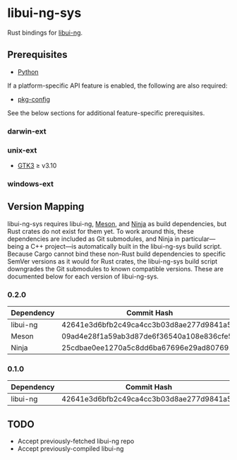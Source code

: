 # libui-ng-sys

Rust bindings for [libui-ng](https://github.com/libui-ng/libui-ng).

## Prerequisites

* [Python](https://www.python.org/)

If a platform-specific API feature is enabled, the following are also required:

* [pkg-config](https://www.freedesktop.org/wiki/Software/pkg-config/)

See the below sections for additional feature-specific prerequisites.

### darwin-ext

### unix-ext

* [GTK3](https://gtk.org) &ge; v3.10

### windows-ext

## Version Mapping

libui-ng-sys requires libui-ng, [Meson](https://github.com/mesonbuild/meson), and [Ninja](https://github.com/ninja-build/ninja) as build dependencies, but Rust crates do not exist for them yet. To work around this, these dependencies are included as Git submodules, and Ninja in particular&mdash;being a C++ project&mdash;is automatically built in the libui-ng-sys build script. Because Cargo cannot bind these non-Rust build dependencies to specific SemVer versions as it would for Rust crates, the libui-ng-sys build script downgrades the Git submodules to known compatible versions. These are documented below for each version of libui-ng-sys.

### 0.2.0

| Dependency | Commit Hash                              |
| ---------- | ---------------------------------------- |
| libui-ng   | 42641e3d6bfb2c49ca4cc3b03d8ae277d9841a5d |
| Meson      | 09ad4e28f1a59ab3d87de6f36540a108e836cfe5 |
| Ninja      | 25cdbae0ee1270a5c8dd6ba67696e29ad8076919 |

### 0.1.0

| Dependency | Commit Hash                              |
| ---------- | ---------------------------------------- |
| libui-ng   | 42641e3d6bfb2c49ca4cc3b03d8ae277d9841a5d |

## TODO

* Accept previously-fetched libui-ng repo
* Accept previously-compiled libui-ng
